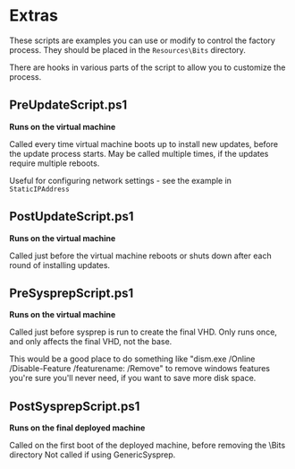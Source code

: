 # Extras

These scripts are examples you can use or modify to control the factory process. They should be placed in the `Resources\Bits` directory. 

There are hooks in various parts of the script to allow you to customize the process.

## PreUpdateScript.ps1
**Runs on the virtual machine**

Called every time virtual machine boots up to install new updates, before the update process starts.
May be called multiple times, if the updates require multiple reboots.

Useful for configuring network settings - see the example in `StaticIPAddress`

## PostUpdateScript.ps1
**Runs on the virtual machine**

Called just before the virtual machine reboots or shuts down after each round of installing updates.

## PreSysprepScript.ps1
**Runs on the virtual machine**

Called just before sysprep is run to create the final VHD.  Only runs once, and only affects the final VHD, not the base.

This would be a good place to do something like "dism.exe /Online /Disable-Feature /featurename:<something> /Remove" to remove windows
features you're sure you'll never need, if you want to save more disk space.

## PostSysprepScript.ps1
**Runs on the final deployed machine**

Called on the first boot of the deployed machine, before removing the \Bits directory
Not called if using GenericSysprep.

